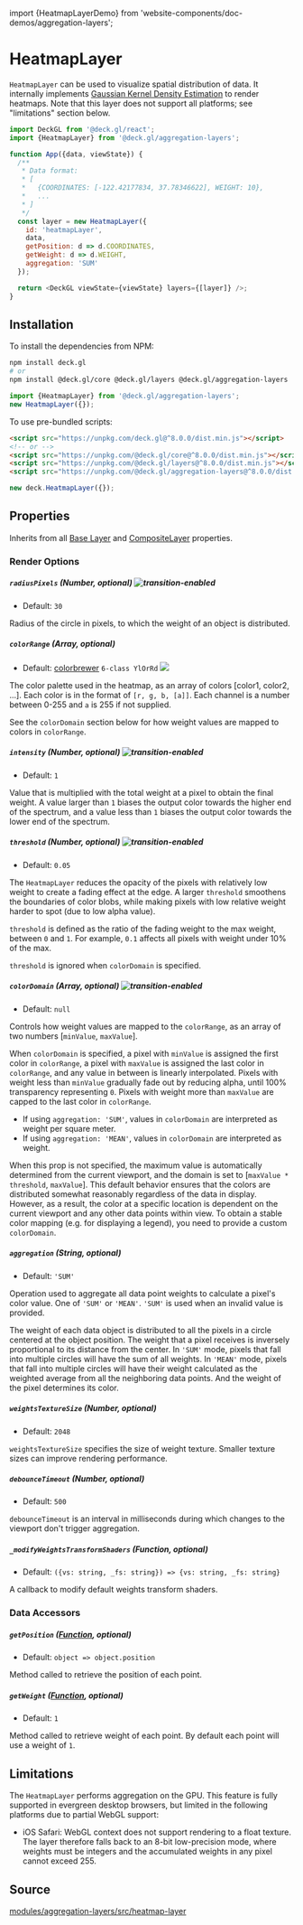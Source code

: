 import {HeatmapLayerDemo} from 'website-components/doc-demos/aggregation-layers';

<HeatmapLayerDemo />


# HeatmapLayer

`HeatmapLayer` can be used to visualize spatial distribution of data. It internally implements [Gaussian Kernel Density Estimation](https://en.wikipedia.org/wiki/Kernel_(statistics%29#Kernel_functions_in_common_use)) to render heatmaps. Note that this layer does not support all platforms; see "limitations" section below.

```js
import DeckGL from '@deck.gl/react';
import {HeatmapLayer} from '@deck.gl/aggregation-layers';

function App({data, viewState}) {
  /**
   * Data format:
   * [
   *   {COORDINATES: [-122.42177834, 37.78346622], WEIGHT: 10},
   *   ...
   * ]
   */
  const layer = new HeatmapLayer({
    id: 'heatmapLayer',
    data,
    getPosition: d => d.COORDINATES,
    getWeight: d => d.WEIGHT,
    aggregation: 'SUM'
  });

  return <DeckGL viewState={viewState} layers={[layer]} />;
}
```


## Installation

To install the dependencies from NPM:

```bash
npm install deck.gl
# or
npm install @deck.gl/core @deck.gl/layers @deck.gl/aggregation-layers
```

```js
import {HeatmapLayer} from '@deck.gl/aggregation-layers';
new HeatmapLayer({});
```

To use pre-bundled scripts:

```html
<script src="https://unpkg.com/deck.gl@^8.0.0/dist.min.js"></script>
<!-- or -->
<script src="https://unpkg.com/@deck.gl/core@^8.0.0/dist.min.js"></script>
<script src="https://unpkg.com/@deck.gl/layers@^8.0.0/dist.min.js"></script>
<script src="https://unpkg.com/@deck.gl/aggregation-layers@^8.0.0/dist.min.js"></script>
```

```js
new deck.HeatmapLayer({});
```


## Properties

Inherits from all [Base Layer](/docs/api-reference/core/layer.md) and [CompositeLayer](/docs/api-reference/core/composite-layer.md) properties.

### Render Options

##### `radiusPixels` (Number, optional) ![transition-enabled](https://img.shields.io/badge/transition-enabled-green.svg?style=flat-square")

* Default: `30`

Radius of the circle in pixels, to which the weight of an object is distributed.

##### `colorRange` (Array, optional)

* Default: [colorbrewer](http://colorbrewer2.org/#type=sequential&scheme=YlOrRd&n=6) `6-class YlOrRd` <img src="https://deck.gl/images/colorbrewer_YlOrRd_6.png"/>

The color palette used in the heatmap, as an array of colors [color1, color2, ...]. Each color is in the format of `[r, g, b, [a]]`. Each channel is a number between 0-255 and `a` is 255 if not supplied.

See the `colorDomain` section below for how weight values are mapped to colors in `colorRange`.

##### `intensity` (Number, optional) ![transition-enabled](https://img.shields.io/badge/transition-enabled-green.svg?style=flat-square")

* Default: `1`

Value that is multiplied with the total weight at a pixel to obtain the final weight. A value larger than `1` biases the output color towards the higher end of the spectrum, and a value less than `1` biases the output color towards the lower end of the spectrum.

##### `threshold` (Number, optional) ![transition-enabled](https://img.shields.io/badge/transition-enabled-green.svg?style=flat-square")

* Default: `0.05`

The `HeatmapLayer` reduces the opacity of the pixels with relatively low weight to create a fading effect at the edge. A larger `threshold` smoothens the boundaries of color blobs, while making pixels with low relative weight harder to spot (due to low alpha value).

`threshold` is defined as the ratio of the fading weight to the max weight, between `0` and `1`. For example, `0.1` affects all pixels with weight under 10% of the max.

`threshold` is ignored when `colorDomain` is specified.

##### `colorDomain` (Array, optional) ![transition-enabled](https://img.shields.io/badge/transition-enabled-green.svg?style=flat-square")

* Default: `null`

Controls how weight values are mapped to the `colorRange`, as an array of two numbers [`minValue`, `maxValue`].

When `colorDomain` is specified, a pixel with `minValue` is assigned the first color in `colorRange`, a pixel with `maxValue` is assigned the last color in `colorRange`, and any value in between is linearly interpolated. Pixels with weight less than `minValue` gradually fade out by reducing alpha, until 100% transparency representing `0`. Pixels with weight more than `maxValue` are capped to the last color in `colorRange`.

- If using `aggregation: 'SUM'`, values in `colorDomain` are interpreted as weight per square meter.
- If using `aggregation: 'MEAN'`, values in `colorDomain` are interpreted as weight.

When this prop is not specified, the maximum value is automatically determined from the current viewport, and the domain is set to [`maxValue * threshold`, `maxValue`]. This default behavior ensures that the colors are distributed somewhat reasonably regardless of the data in display. However, as a result, the color at a specific location is dependent on the current viewport and any other data points within view. To obtain a stable color mapping (e.g. for displaying a legend), you need to provide a custom `colorDomain`.


##### `aggregation` (String, optional)

* Default: `'SUM'`

Operation used to aggregate all data point weights to calculate a pixel's color value. One of `'SUM'` or `'MEAN'`. `'SUM'` is used when an invalid value is provided.

The weight of each data object is distributed to all the pixels in a circle centered at the object position. The weight that a pixel receives is inversely proportional to its distance from the center. In `'SUM'` mode, pixels that fall into multiple circles will have the sum of all weights. In `'MEAN'` mode, pixels that fall into multiple circles will have their weight calculated as the weighted average from all the neighboring data points. And the weight of the pixel determines its color. 

##### `weightsTextureSize` (Number, optional)

* Default: `2048`

`weightsTextureSize` specifies the size of weight texture. Smaller texture sizes can improve rendering performance.

##### `debounceTimeout` (Number, optional)

* Default: `500`

`debounceTimeout` is an interval in milliseconds during which changes to the viewport don't trigger aggregation.

##### `_modifyWeightsTransformShaders` (Function, optional)

* Default: `({vs: string, _fs: string}) => {vs: string, _fs: string}`

A callback to modify default weights transform shaders.

### Data Accessors

##### `getPosition` ([Function](/docs/developer-guide/using-layers.md#accessors), optional)

* Default: `object => object.position`

Method called to retrieve the position of each point.

##### `getWeight` ([Function](/docs/developer-guide/using-layers.md#accessors), optional)

* Default: `1`

Method called to retrieve weight of each point. By default each point will use a weight of `1`.

## Limitations

The `HeatmapLayer` performs aggregation on the GPU. This feature is fully supported in evergreen desktop browsers, but limited in the following platforms due to partial WebGL support:

- iOS Safari: WebGL context does not support rendering to a float texture. The layer therefore falls back to an 8-bit low-precision mode, where weights must be integers and the accumulated weights in any pixel cannot exceed 255.

## Source

[modules/aggregation-layers/src/heatmap-layer](https://github.com/visgl/deck.gl/tree/master/modules/aggregation-layers/src/heatmap-layer)
